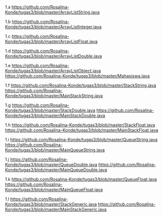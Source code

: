 1.a https://github.com/Rosalina-Konde/tugas3/blob/master/ArrayListString.java

1.b https://github.com/Rosalina-Konde/tugas3/blob/master/ArrayListInteger.java

1.c https://github.com/Rosalina-Konde/tugas3/blob/master/ArrayListFloat.java

1.d https://github.com/Rosalina-Konde/tugas3/blob/master/ArrayListDouble.java

1.e https://github.com/Rosalina-Konde/tugas3/blob/master/ArrayListObject.java
https://github.com/Rosalina-Konde/tugas3/blob/master/Mahasiswa.java

1.f https://github.com/Rosalina-Konde/tugas3/blob/master/StackString.java
https://github.com/Rosalina-Konde/tugas3/blob/master/MainStackString.java

1.g https://github.com/Rosalina-Konde/tugas3/blob/master/StackDouble.java
https://github.com/Rosalina-Konde/tugas3/blob/master/MainStackDouble.java

1.h https://github.com/Rosalina-Konde/tugas3/blob/master/StackFloat.java
https://github.com/Rosalina-Konde/tugas3/blob/master/MainStackFloat.java

1.i https://github.com/Rosalina-Konde/tugas3/blob/master/QueueString.java
https://github.com/Rosalina-Konde/tugas3/blob/master/MainQueueString.java

1.j https://github.com/Rosalina-Konde/tugas3/blob/master/QueueDouble.java
https://github.com/Rosalina-Konde/tugas3/blob/master/MainQueueDouble.java

1.k https://github.com/Rosalina-Konde/tugas3/blob/master/QueueFloat.java
https://github.com/Rosalina-Konde/tugas3/blob/master/MainQueueFloat.java

1.l https://github.com/Rosalina-Konde/tugas3/blob/master/StackGeneric.java
https://github.com/Rosalina-Konde/tugas3/blob/master/MainStackGeneric.java
